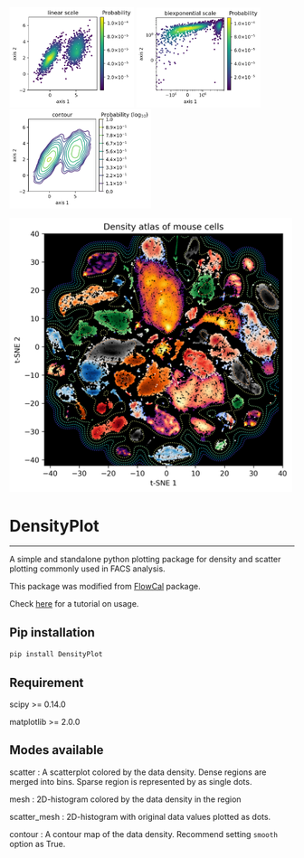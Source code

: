 <img src="examples/Example_scatter.png" width="220"/> <img src="examples/Example_scatter_biexp.png" width="220"/> <img src="examples/Example_contour.png" width="250"/> 

<img src="examples/mouse_cell_density_atlas.png" width="500"/> 

# DensityPlot
-------------------

A simple and standalone python plotting package for density and scatter plotting commonly used in FACS analysis.

This package was modified from [FlowCal](https://github.com/taborlab/FlowCal) package.

Check [here](https://nbviewer.jupyter.org/github/xuesoso/DensityPlot/blob/master/tutorial.ipynb) for a tutorial on usage.

Pip installation
-------------------
```bash
pip install DensityPlot
```

Requirement
-------------------
scipy >= 0.14.0

matplotlib >= 2.0.0


Modes available
---------------
scatter : A scatterplot colored by the data density. Dense regions are merged into bins. Sparse region is represented by as single dots.

mesh : 2D-histogram colored by the data density in the region

scatter_mesh : 2D-histogram with original data values plotted as dots.

contour : A contour map of the data density. Recommend setting ```smooth``` option as True.
